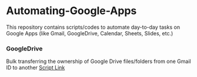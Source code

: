# Automating-Google-Apps
This repository contains scripts/codes to automate day-to-day tasks on Google Apps (like Gmail, GoogleDrive, Calendar, Sheets, Slides, etc.)



### GoogleDrive
Bulk transferring the ownership of Google Drive files/folders from one Gmail ID to another [Script Link](https://github.com/AnchitPhoenix/Automating-Google-Apps/blob/main/GoogleDrive/BulkFileOwnershipTransfer.gs)

